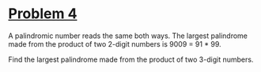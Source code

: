 # [Problem 4](https://projecteuler.net/problem=4)

A palindromic number reads the same both ways. The largest palindrome made from the product of two 2-digit numbers is 9009 = 91 * 99.

Find the largest palindrome made from the product of two 3-digit numbers.